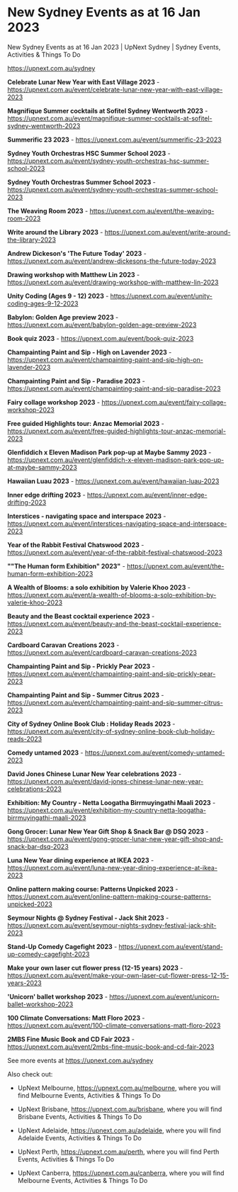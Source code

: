 # New Sydney Events as at 16 Jan 2023
New Sydney Events as at 16 Jan 2023 | UpNext Sydney | Sydney Events, Activities &amp; Things To Do

https://upnext.com.au/sydney


**Celebrate Lunar New Year with East Village 2023** - https://upnext.com.au/event/celebrate-lunar-new-year-with-east-village-2023

**Magnifique Summer cocktails at Sofitel Sydney Wentworth 2023** - https://upnext.com.au/event/magnifique-summer-cocktails-at-sofitel-sydney-wentworth-2023

**Summerific 23 2023** - https://upnext.com.au/event/summerific-23-2023

**Sydney Youth Orchestras HSC Summer School 2023** - https://upnext.com.au/event/sydney-youth-orchestras-hsc-summer-school-2023

**Sydney Youth Orchestras Summer School 2023** - https://upnext.com.au/event/sydney-youth-orchestras-summer-school-2023

**The Weaving Room 2023** - https://upnext.com.au/event/the-weaving-room-2023

**Write around the Library 2023** - https://upnext.com.au/event/write-around-the-library-2023

**Andrew Dickeson's 'The Future Today' 2023** - https://upnext.com.au/event/andrew-dickesons-the-future-today-2023

**Drawing workshop with Matthew Lin 2023** - https://upnext.com.au/event/drawing-workshop-with-matthew-lin-2023

**Unity Coding (Ages 9 - 12) 2023** - https://upnext.com.au/event/unity-coding-ages-9-12-2023

**Babylon: Golden Age preview 2023** - https://upnext.com.au/event/babylon-golden-age-preview-2023

**Book quiz 2023** - https://upnext.com.au/event/book-quiz-2023

**Champainting Paint and Sip - High on Lavender 2023** - https://upnext.com.au/event/champainting-paint-and-sip-high-on-lavender-2023

**Champainting Paint and Sip - Paradise 2023** - https://upnext.com.au/event/champainting-paint-and-sip-paradise-2023

**Fairy collage workshop 2023** - https://upnext.com.au/event/fairy-collage-workshop-2023

**Free guided Highlights tour: Anzac Memorial 2023** - https://upnext.com.au/event/free-guided-highlights-tour-anzac-memorial-2023

**Glenfiddich x Eleven Madison Park pop-up at Maybe Sammy 2023** - https://upnext.com.au/event/glenfiddich-x-eleven-madison-park-pop-up-at-maybe-sammy-2023

**Hawaiian Luau 2023** - https://upnext.com.au/event/hawaiian-luau-2023

**Inner edge drifting 2023** - https://upnext.com.au/event/inner-edge-drifting-2023

**Interstices - navigating space and interspace 2023** - https://upnext.com.au/event/interstices-navigating-space-and-interspace-2023

**Year of the Rabbit Festival Chatswood 2023** - https://upnext.com.au/event/year-of-the-rabbit-festival-chatswood-2023

**""The Human form Exhibition" 2023"** - https://upnext.com.au/event/the-human-form-exhibition-2023

**A Wealth of Blooms: a solo exhibition by Valerie Khoo 2023** - https://upnext.com.au/event/a-wealth-of-blooms-a-solo-exhibition-by-valerie-khoo-2023

**Beauty and the Beast cocktail experience 2023** - https://upnext.com.au/event/beauty-and-the-beast-cocktail-experience-2023

**Cardboard Caravan Creations 2023** - https://upnext.com.au/event/cardboard-caravan-creations-2023

**Champainting Paint and Sip - Prickly Pear 2023** - https://upnext.com.au/event/champainting-paint-and-sip-prickly-pear-2023

**Champainting Paint and Sip - Summer Citrus 2023** - https://upnext.com.au/event/champainting-paint-and-sip-summer-citrus-2023

**City of Sydney Online Book Club : Holiday Reads 2023** - https://upnext.com.au/event/city-of-sydney-online-book-club-holiday-reads-2023

**Comedy untamed 2023** - https://upnext.com.au/event/comedy-untamed-2023

**David Jones Chinese Lunar New Year celebrations 2023** - https://upnext.com.au/event/david-jones-chinese-lunar-new-year-celebrations-2023

**Exhibition: My Country - Netta Loogatha Birrmuyingathi Maali 2023** - https://upnext.com.au/event/exhibition-my-country-netta-loogatha-birrmuyingathi-maali-2023

**Gong Grocer: Lunar New Year Gift Shop & Snack Bar @ DSQ 2023** - https://upnext.com.au/event/gong-grocer-lunar-new-year-gift-shop-and-snack-bar-dsq-2023

**Luna New Year dining experience at IKEA 2023** - https://upnext.com.au/event/luna-new-year-dining-experience-at-ikea-2023

**Online pattern making course: Patterns Unpicked 2023** - https://upnext.com.au/event/online-pattern-making-course-patterns-unpicked-2023

**Seymour Nights @ Sydney Festival - Jack Shit 2023** - https://upnext.com.au/event/seymour-nights-sydney-festival-jack-shit-2023

**Stand-Up Comedy Cagefight 2023** - https://upnext.com.au/event/stand-up-comedy-cagefight-2023

**Make your own laser cut flower press (12-15 years) 2023** - https://upnext.com.au/event/make-your-own-laser-cut-flower-press-12-15-years-2023

**'Unicorn' ballet workshop 2023** - https://upnext.com.au/event/unicorn-ballet-workshop-2023

**100 Climate Conversations: Matt Floro 2023** - https://upnext.com.au/event/100-climate-conversations-matt-floro-2023

**2MBS Fine Music Book and CD Fair 2023** - https://upnext.com.au/event/2mbs-fine-music-book-and-cd-fair-2023



See more events at https://upnext.com.au/sydney


Also check out:

* UpNext Melbourne, https://upnext.com.au/melbourne, where you will find Melbourne Events, Activities & Things To Do

* UpNext Brisbane, https://upnext.com.au/brisbane, where you will find Brisbane Events, Activities & Things To Do

* UpNext Adelaide, https://upnext.com.au/adelaide, where you will find Adelaide Events, Activities & Things To Do

* UpNext Perth, https://upnext.com.au/perth, where you will find Perth Events, Activities & Things To Do

* UpNext Canberra, https://upnext.com.au/canberra, where you will find Melbourne Events, Activities & Things To Do